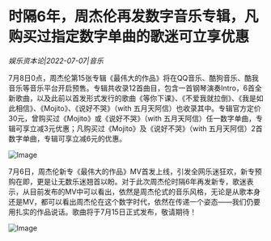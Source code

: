 # 时隔6年，周杰伦再发数字音乐专辑，凡购买过指定数字单曲的歌迷可立享优惠

*娱乐资本论|2022-07-07|音乐*

7月8日0点，周杰伦第15张专辑《最伟大的作品》将在QQ音乐、酷狗音乐、酷我音乐等音乐平台开启预售。专辑共收录12首曲目，包含一首钢琴演奏Intro，6首全新歌曲，以及此前以首发形式发行的歌曲《等你下课》、《不爱我就拉倒》、《我是如此相信》、《Mojito》、《说好不哭》（with 五月天阿信）也收录其中。专辑官方定价30元，曾购买过《Mojito》或《说好不哭》（with 五月天阿信）任一数字单曲，专辑可享立减3元优惠；凡购买过《Mojito》及《说好不哭》（with 五月天阿信）2首数字单曲，专辑可享立减6元的优惠。

![Image](http://static.ylzbl.com/uploads/ueditor/php/upload/image/20220707/1657196118395822.jpeg)

7月6日，周杰伦新专《最伟大的作品》MV首发上线，引发全网乐迷狂欢，新专预购在即，更是让无数乐迷翘首以盼。对于此次周杰伦时隔6年再发新专，歌迷表示，从目前发布的MV中可以看出，依然是周杰伦式的音乐风格，无论是从歌本身还是MV，都可以看出周杰伦在这个数字时代，依然在传递一个姿态——我们仍要用扎实的作品说话。歌曲将于7月15日正式发布，敬请期待！

![Image](http://static.ylzbl.com/uploads/ueditor/php/upload/image/20220707/1657196306595645.jpeg)

